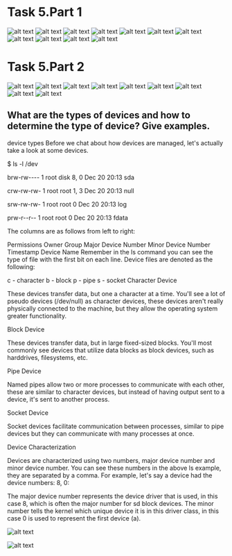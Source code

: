 # Task 5.Part 1
![alt text](https://github.com/anvforgit/DevOps_online_Dnipro_2021Q2/blob/448770922c1f025305709adf33385196d9208ca5/M5/screenshots_task%205/task5.1_1.png)
![alt text](https://github.com/anvforgit/DevOps_online_Dnipro_2021Q2/blob/448770922c1f025305709adf33385196d9208ca5/M5/screenshots_task%205/task5.1_2.png)
![alt text](https://github.com/anvforgit/DevOps_online_Dnipro_2021Q2/blob/448770922c1f025305709adf33385196d9208ca5/M5/screenshots_task%205/task5.1_3.png)
![alt text](https://github.com/anvforgit/DevOps_online_Dnipro_2021Q2/blob/448770922c1f025305709adf33385196d9208ca5/M5/screenshots_task%205/task5.1_4.png)
![alt text](https://github.com/anvforgit/DevOps_online_Dnipro_2021Q2/blob/448770922c1f025305709adf33385196d9208ca5/M5/screenshots_task%205/task5.1_5.png)
![alt text](https://github.com/anvforgit/DevOps_online_Dnipro_2021Q2/blob/448770922c1f025305709adf33385196d9208ca5/M5/screenshots_task%205/task5.1_6.png)
![alt text](https://github.com/anvforgit/DevOps_online_Dnipro_2021Q2/blob/448770922c1f025305709adf33385196d9208ca5/M5/screenshots_task%205/task5.1_7.png)
![alt text](https://github.com/anvforgit/DevOps_online_Dnipro_2021Q2/blob/448770922c1f025305709adf33385196d9208ca5/M5/screenshots_task%205/task5.1_8.png)
![alt text](https://github.com/anvforgit/DevOps_online_Dnipro_2021Q2/blob/448770922c1f025305709adf33385196d9208ca5/M5/screenshots_task%205/task5.1_9.jpg)
![alt text](https://github.com/anvforgit/DevOps_online_Dnipro_2021Q2/blob/448770922c1f025305709adf33385196d9208ca5/M5/screenshots_task%205/task5.1_10.jpg)
![alt text](https://github.com/anvforgit/DevOps_online_Dnipro_2021Q2/blob/448770922c1f025305709adf33385196d9208ca5/M5/screenshots_task%205/task5.1_11.jpg)


# Task 5.Part 2
![alt text](https://github.com/anvforgit/DevOps_online_Dnipro_2021Q2/blob/6ca5d339d9263db75348b398706fc8fc86afc97b/M5/screenshots_task%205/task5.2_1.jpg)
![alt text](https://github.com/anvforgit/DevOps_online_Dnipro_2021Q2/blob/6ca5d339d9263db75348b398706fc8fc86afc97b/M5/screenshots_task%205/task5.2_2.jpg)
![alt text](https://github.com/anvforgit/DevOps_online_Dnipro_2021Q2/blob/6ca5d339d9263db75348b398706fc8fc86afc97b/M5/screenshots_task%205/task5.2_3.jpg)
![alt text](https://github.com/anvforgit/DevOps_online_Dnipro_2021Q2/blob/6ca5d339d9263db75348b398706fc8fc86afc97b/M5/screenshots_task%205/task5.2_4.jpg)
![alt text](https://github.com/anvforgit/DevOps_online_Dnipro_2021Q2/blob/6ca5d339d9263db75348b398706fc8fc86afc97b/M5/screenshots_task%205/task5.2_5.jpg)
![alt text](https://github.com/anvforgit/DevOps_online_Dnipro_2021Q2/blob/6ca5d339d9263db75348b398706fc8fc86afc97b/M5/screenshots_task%205/task5.2_6.jpg)
![alt text](https://github.com/anvforgit/DevOps_online_Dnipro_2021Q2/blob/6ca5d339d9263db75348b398706fc8fc86afc97b/M5/screenshots_task%205/task5.2_7.jpg)
![alt text](https://github.com/anvforgit/DevOps_online_Dnipro_2021Q2/blob/6ca5d339d9263db75348b398706fc8fc86afc97b/M5/screenshots_task%205/task5.2_8.jpg)
![alt text](https://github.com/anvforgit/DevOps_online_Dnipro_2021Q2/blob/6ca5d339d9263db75348b398706fc8fc86afc97b/M5/screenshots_task%205/task5.2_9.jpg)
## What are the types of devices and how to determine the type of device? Give examples.
 device types
Before we chat about how devices are managed, let's actually take a look at some devices.

$ ls -l /dev

brw-rw----   1 root disk      8,   0 Dec 20 20:13 sda

crw-rw-rw-   1 root root      1,   3 Dec 20 20:13 null

srw-rw-rw-   1 root root           0 Dec 20 20:13 log

prw-r--r--   1 root root           0 Dec 20 20:13 fdata

The columns are as follows from left to right:

Permissions
Owner
Group
Major Device Number
Minor Device Number
Timestamp
Device Name
Remember in the ls command you can see the type of file with the first bit on each line. Device files are denoted as the following:

c - character
b - block
p - pipe
s - socket
Character Device

These devices transfer data, but one a character at a time. You'll see a lot of pseudo devices (/dev/null) as character devices, these devices aren't really physically connected to the machine, but they allow the operating system greater functionality.

Block Device

These devices transfer data, but in large fixed-sized blocks. You'll most commonly see devices that utilize data blocks as block devices, such as harddrives, filesystems, etc.

Pipe Device

Named pipes allow two or more processes to communicate with each other, these are similar to character devices, but instead of having output sent to a device, it's sent to another process.

Socket Device

Socket devices facilitate communication between processes, similar to pipe devices but they can communicate with many processes at once.

Device Characterization

Devices are characterized using two numbers, major device number and minor device number. You can see these numbers in the above ls example, they are separated by a comma. For example, let's say a device had the device numbers: 8, 0:

The major device number represents the device driver that is used, in this case 8, which is often the major number for sd block devices. The minor number tells the kernel which unique device it is in this driver class, in this case 0 is used to represent the first device (a).

![alt text](https://github.com/anvforgit/DevOps_online_Dnipro_2021Q2/blob/6ca5d339d9263db75348b398706fc8fc86afc97b/M5/screenshots_task%205/task5.2_10.jpg)



![alt text](https://github.com/anvforgit/DevOps_online_Dnipro_2021Q2/blob/6ca5d339d9263db75348b398706fc8fc86afc97b/M5/screenshots_task%205/task5.2_11.jpg)

